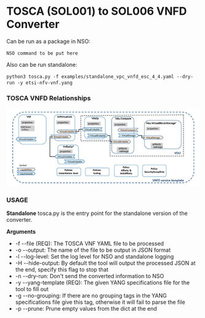 # TOSCA (SOL001) to SOL006 VNFD Converter
Can be run as a package in NSO: 

    NSO command to be put here

Also can be run standalone:

    python3 tosca.py -f examples/standalone_vpc_vnfd_esc_4_4.yaml --dry-run -y etsi-nfv-vnf.yang

### TOSCA VNFD Relationships

![TOSCA VNFD Relationships](TOSCA-vnfd-relations.png)

### USAGE
**Standalone**
tosca.py is the entry point for the standalone version of the converter.



**Arguments**
- -f --file (REQ): The TOSCA VNF YAML file to be processed
- -o --output: The name of the file to be output in JSON format
- -l --log-level: Set the log level for NSO and standalone logging
- -H --hide-output: By default the tool will output the processed JSON at the end, specify this flag to stop that
- -n --dry-run: Don't send the converted information to NSO
- -y --yang-template (REQ): The given YANG specifications file for the tool to fill out
- -g --no-grouping: If there are no grouping tags in the YANG specifications file give this tag,
                  otherwise it will fail to parse the file
- -p --prune: Prune empty values from the dict at the end
